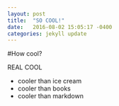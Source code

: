 ```yaml
---
layout: post
title:  "SO COOL!"
date:   2016-08-02 15:05:17 -0400
categories: jekyll update
---
```


#How cool?

REAL COOL

- cooler than ice cream
- cooler than books
- cooler than markdown
